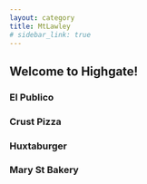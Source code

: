 ```yaml
---
layout: category
title: MtLawley
# sidebar_link: true
---
```

## Welcome to Highgate!

### El Publico

### Crust Pizza
### Huxtaburger
### Mary St Bakery